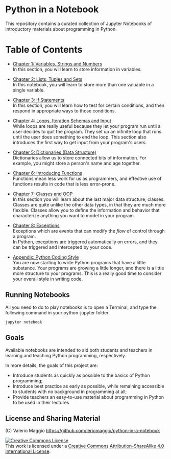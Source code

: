 # Python in a Notebook #

This repository contains a curated collection of Jupyter Notebooks of 
introductory materials about programming in Python.


Table of Contents
=================

* [Chapter 1: Variables, Strings and Numbers](01%20Variable%20Strings%20and%20Numbers.ipynb)
  <br>In this section, you will learn to store information in variables.
* [Chapter 2: Lists, Tuples and Sets](02%20List%20and%20Tuples%20and%20Sets.ipynb)
  <br>In this notebook, you will learn to store more than one valuable in a single variable.
* [Chapter 3: If Statements](03%20If%20Statements.ipynb)
  <br> In this section, you will learn how to test for certain conditions, and then respond in appropriate ways to those conditions.
* [Chapter 4: Loops, Iteration Schemas and Input](04%20While%20Loops%20and%20User%20input.ipynb)
  <br>While loops are really useful because they let your program run until a user decides to quit the program. 
  They set up an infinite loop that runs until the user does something to end the loop. This section also introduces the first way to get input from your program's users.
* [Chapter 5: Dictionaries (Data Structure)](05%20Dictionaries.ipynb)
  <br> Dictionaries allow us to store connected bits of information. For example, you might store a person's name and age together.
* [Chapter 6: Introducing Functions](06%20Introduction%20to%20Functions.ipynb)
  <br> Functions mean less work for us as programmers, and effective use of functions results in code that is less error-prone.
* [Chapter 7: Classes and OOP](07%Classes%20and%20OOP.ipynb)
  <br> In this section you will learn about the last major data structure, classes. Classes are quite unlike the other data types, in that they are much more flexible. 
  Classes allow you to define the information and behavior that characterize anything you want to model in your program.
* [Chapter 8: Exceptions](08%Exceptions.ipynb)
  <br> Exceptions which are events that can modify the *flow* of control through a program.  
  In Python, exceptions are triggered automatically on errors, and they can be triggered and intercepted by your code.
  
* [Appendix: Python Coding Style](Python%20Coding%20Style.ipynb)
  <br> You are now starting to write Python programs that have a little substance. Your programs are growing a little longer, and there is a little more structure to your programs. 
  This is a really good time to consider your overall style in writing code.

## Running Notebooks ##

All you need to do to play notebooks is to open a Terminal, and type the following command in your python-jupyter folder 

    jupyter notebook
    

## Goals ##

Available notebooks are intended to aid both students and teachers in learning and teaching 
Python programming, respectively. 

In more details, the goals of this project are:

- Introduce students as quickly as possible to the basics of Python programming;
- Introduce best practice as early as possible, while remaining accessible to students with no background in programming at all;
- Provide teachers an easy-to-use material about programming in Python to be used in their lectures

## License and Sharing Material

(C) Valerio Maggio https://github.com/leriomaggio/python-in-a-notebook

<a rel="license" href="http://creativecommons.org/licenses/by-sa/4.0/"><img alt="Creative Commons License" style="border-width:0" src="https://i.creativecommons.org/l/by-sa/4.0/80x15.png" /></a><br />This work is licensed under a <a rel="license" href="http://creativecommons.org/licenses/by-sa/4.0/">Creative Commons Attribution-ShareAlike 4.0 International License</a>.